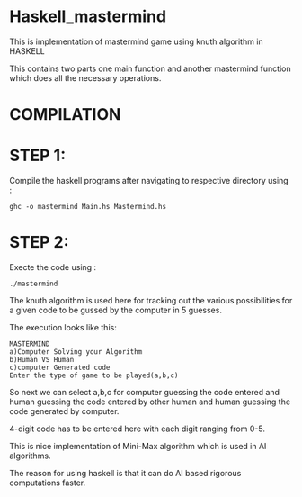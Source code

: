 # Haskell_mastermind
This is implementation of mastermind game using knuth algorithm in HASKELL

This contains two parts one main function and another mastermind function which does all the necessary operations.

# COMPILATION
# STEP 1:
Compile the haskell programs after navigating to respective directory using :
```
ghc -o mastermind Main.hs Mastermind.hs
```
# STEP 2:
Execte the code using :
```
./mastermind
```
The knuth algorithm is used here for tracking out the various possibilities for a given code to be gussed by the 
computer in 5 guesses.

The execution looks like this:
```
MASTERMIND
a)Computer Solving your Algorithm
b)Human VS Human
c)computer Generated code
Enter the type of game to be played(a,b,c)
```
So next we can select a,b,c for computer guessing the code entered and human guessing the code entered by 
other human and human guessing the code generated by computer.

4-digit code has to be entered here with each digit ranging from 0-5.

This is nice implementation of Mini-Max algorithm which is used in AI algorithms.

The reason for using haskell is that it can do AI based rigorous computations faster.
 

